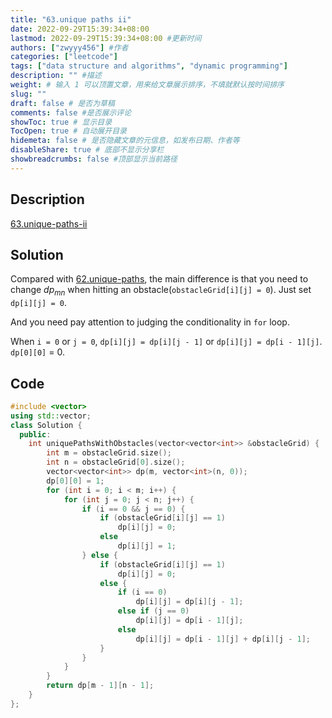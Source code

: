 ```yaml
---
title: "63.unique paths ii"
date: 2022-09-29T15:39:34+08:00
lastmod: 2022-09-29T15:39:34+08:00 #更新时间
authors: ["zwyyy456"] #作者
categories: ["leetcode"]
tags: ["data structure and algorithms", "dynamic programming"]
description: "" #描述
weight: # 输入 1 可以顶置文章，用来给文章展示排序，不填就默认按时间排序
slug: ""
draft: false # 是否为草稿
comments: false #是否展示评论
showToc: true # 显示目录
TocOpen: true # 自动展开目录
hidemeta: false # 是否隐藏文章的元信息，如发布日期、作者等
disableShare: true # 底部不显示分享栏
showbreadcrumbs: false #顶部显示当前路径
---
```

## Description
[63.unique-paths-ii](https://leetcode.com/problems/unique-paths-ii/)

## Solution
Compared with [62.unique-paths](https://zwyyy456.vercel.app/posts/tech/62.unique-paths/), the main difference is that you need to change $dp_{mn}$ when hitting an obstacle(`obstacleGrid[i][j] = 0`). Just set `dp[i][j] = 0`.

And you need pay attention to judging the conditionality in `for` loop. 

When `i = 0` or `j = 0`, `dp[i][j] = dp[i][j - 1]` or `dp[i][j] = dp[i - 1][j]`. `dp[0][0]` = 0.

## Code
```cpp
#include <vector>
using std::vector;
class Solution {
  public:
    int uniquePathsWithObstacles(vector<vector<int>> &obstacleGrid) {
        int m = obstacleGrid.size();
        int n = obstacleGrid[0].size();
        vector<vector<int>> dp(m, vector<int>(n, 0));
        dp[0][0] = 1;
        for (int i = 0; i < m; i++) {
            for (int j = 0; j < n; j++) {
                if (i == 0 && j == 0) {
                    if (obstacleGrid[i][j] == 1)
                        dp[i][j] = 0;
                    else
                        dp[i][j] = 1;
                } else {
                    if (obstacleGrid[i][j] == 1)
                        dp[i][j] = 0;
                    else {
                        if (i == 0)
                            dp[i][j] = dp[i][j - 1];
                        else if (j == 0)
                            dp[i][j] = dp[i - 1][j];
                        else
                            dp[i][j] = dp[i - 1][j] + dp[i][j - 1];
                    }
                }
            }
        }
        return dp[m - 1][n - 1];
    }
};
```